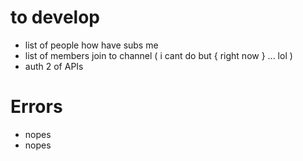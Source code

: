 # to develop

-   list of people how have subs me
-   list of members join to channel ( i cant do but { right now } ... lol )
-   auth 2 of APIs

# Errors

-   nopes
-   nopes
